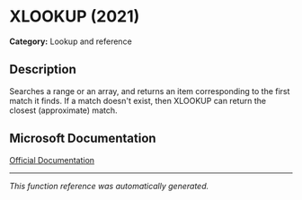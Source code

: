 # XLOOKUP (2021)

**Category:** Lookup and reference

## Description
Searches a range or an array, and returns an item corresponding to the first match it finds. If a match doesn't exist, then XLOOKUP can return the closest (approximate) match.

## Microsoft Documentation
[Official Documentation](https://support.microsoft.com//en-us/office/xlookup-function-b7fd680e-6d10-43e6-84f9-88eae8bf5929)

---
*This function reference was automatically generated.*
